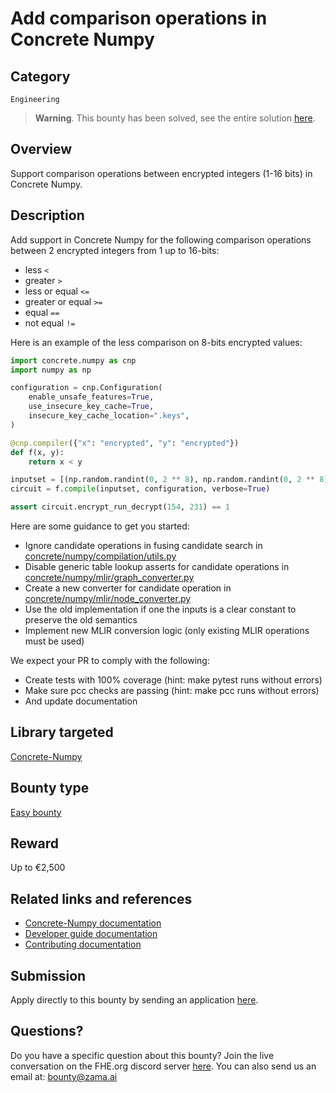 # Add comparison operations in Concrete Numpy

## Category
`Engineering`

> **Warning**.
> This bounty has been solved, see the entire solution [here](https://github.com/zama-ai/concrete-numpy/commit/e126a11fcbc3fe19be947a2f6f92f90e280072c8).


## Overview

Support comparison operations between encrypted integers (1-16 bits) in Concrete Numpy.

## Description

Add support in Concrete Numpy for the following comparison operations
between 2 encrypted integers from 1 up to 16-bits:

* less `<`
* greater `>`
* less or equal `<=`
* greater or equal `>=`
* equal `==`
* not equal `!=`

Here is an example of the less comparison on 8-bits encrypted values:

```python
import concrete.numpy as cnp
import numpy as np

configuration = cnp.Configuration(
    enable_unsafe_features=True,
    use_insecure_key_cache=True,
    insecure_key_cache_location=".keys",
)

@cnp.compiler({"x": "encrypted", "y": "encrypted"})
def f(x, y):
    return x < y

inputset = [(np.random.randint(0, 2 ** 8), np.random.randint(0, 2 ** 8)) for _ in range(100)]
circuit = f.compile(inputset, configuration, verbose=True)

assert circuit.encrypt_run_decrypt(154, 231) == 1
```

Here are some guidance to get you started:

* Ignore candidate operations in fusing candidate search in [concrete/numpy/compilation/utils.py](https://github.com/zama-ai/concrete-numpy/blob/a8bd04af2a85adf80edffc57be02e031241002e6/concrete/numpy/compilation/utils.py#L188-L205)
* Disable generic table lookup asserts for candidate operations in [concrete/numpy/mlir/graph_converter.py](https://github.com/zama-ai/concrete-numpy/blob/a8bd04af2a85adf80edffc57be02e031241002e6/concrete/numpy/mlir/graph_converter.py#L159-L166)
* Create a new converter for candidate operation in [concrete/numpy/mlir/node_converter.py](https://github.com/zama-ai/concrete-numpy/blob/a8bd04af2a85adf80edffc57be02e031241002e6/concrete/numpy/mlir/node_converter.py#L157-L216)
* Use the old implementation if one the inputs is a clear constant to preserve the old semantics
* Implement new MLIR conversion logic (only existing MLIR operations must be used)

We expect your PR to comply with the following:

* Create tests with 100% coverage (hint: make pytest runs without errors)
* Make sure pcc checks are passing (hint: make pcc runs without errors)
* And update documentation

## Library targeted
[Concrete-Numpy](https://github.com/zama-ai/concrete-numpy)

## Bounty type
[Easy bounty](https://github.com/zama-ai/zama-bounty-program#easy-bounties)

## Reward
Up to €2,500

## Related links and references
- [Concrete-Numpy documentation](https://docs.zama.ai/concrete-numpy)
- [Developer guide documentation](https://docs.zama.ai/concrete-numpy/developer/)
- [Contributing documentation](https://docs.zama.ai/concrete-numpy/developer/contributing)

## Submission
Apply directly to this bounty by sending an application [here](https://zama.ai/bounty-program-application).

## Questions?
Do you have a specific question about this bounty? Join the live conversation on the FHE.org discord server [here](https://discord.fhe.org). You can also send us an email at: bounty@zama.ai
